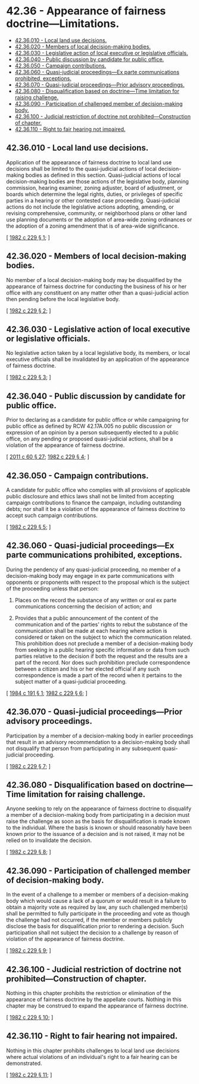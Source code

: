 # 42.36 - Appearance of fairness doctrine—Limitations.
* [42.36.010 - Local land use decisions.](#4236010---local-land-use-decisions)
* [42.36.020 - Members of local decision-making bodies.](#4236020---members-of-local-decision-making-bodies)
* [42.36.030 - Legislative action of local executive or legislative officials.](#4236030---legislative-action-of-local-executive-or-legislative-officials)
* [42.36.040 - Public discussion by candidate for public office.](#4236040---public-discussion-by-candidate-for-public-office)
* [42.36.050 - Campaign contributions.](#4236050---campaign-contributions)
* [42.36.060 - Quasi-judicial proceedings—Ex parte communications prohibited, exceptions.](#4236060---quasi-judicial-proceedingsex-parte-communications-prohibited-exceptions)
* [42.36.070 - Quasi-judicial proceedings—Prior advisory proceedings.](#4236070---quasi-judicial-proceedingsprior-advisory-proceedings)
* [42.36.080 - Disqualification based on doctrine—Time limitation for raising challenge.](#4236080---disqualification-based-on-doctrinetime-limitation-for-raising-challenge)
* [42.36.090 - Participation of challenged member of decision-making body.](#4236090---participation-of-challenged-member-of-decision-making-body)
* [42.36.100 - Judicial restriction of doctrine not prohibited—Construction of chapter.](#4236100---judicial-restriction-of-doctrine-not-prohibitedconstruction-of-chapter)
* [42.36.110 - Right to fair hearing not impaired.](#4236110---right-to-fair-hearing-not-impaired)
## 42.36.010 - Local land use decisions.
Application of the appearance of fairness doctrine to local land use decisions shall be limited to the quasi-judicial actions of local decision-making bodies as defined in this section. Quasi-judicial actions of local decision-making bodies are those actions of the legislative body, planning commission, hearing examiner, zoning adjuster, board of adjustment, or boards which determine the legal rights, duties, or privileges of specific parties in a hearing or other contested case proceeding. Quasi-judicial actions do not include the legislative actions adopting, amending, or revising comprehensive, community, or neighborhood plans or other land use planning documents or the adoption of area-wide zoning ordinances or the adoption of a zoning amendment that is of area-wide significance.

\[ [1982 c 229 § 1](http://leg.wa.gov/CodeReviser/documents/sessionlaw/1982c229.pdf?cite=1982%20c%20229%20§%201); \]

## 42.36.020 - Members of local decision-making bodies.
No member of a local decision-making body may be disqualified by the appearance of fairness doctrine for conducting the business of his or her office with any constituent on any matter other than a quasi-judicial action then pending before the local legislative body.

\[ [1982 c 229 § 2](http://leg.wa.gov/CodeReviser/documents/sessionlaw/1982c229.pdf?cite=1982%20c%20229%20§%202); \]

## 42.36.030 - Legislative action of local executive or legislative officials.
No legislative action taken by a local legislative body, its members, or local executive officials shall be invalidated by an application of the appearance of fairness doctrine.

\[ [1982 c 229 § 3](http://leg.wa.gov/CodeReviser/documents/sessionlaw/1982c229.pdf?cite=1982%20c%20229%20§%203); \]

## 42.36.040 - Public discussion by candidate for public office.
Prior to declaring as a candidate for public office or while campaigning for public office as defined by RCW 42.17A.005 no public discussion or expression of an opinion by a person subsequently elected to a public office, on any pending or proposed quasi-judicial actions, shall be a violation of the appearance of fairness doctrine.

\[ [2011 c 60 § 27](http://lawfilesext.leg.wa.gov/biennium/2011-12/Pdf/Bills/Session%20Laws/House/1048-S.SL.pdf?cite=2011%20c%2060%20§%2027); [1982 c 229 § 4](http://leg.wa.gov/CodeReviser/documents/sessionlaw/1982c229.pdf?cite=1982%20c%20229%20§%204); \]

## 42.36.050 - Campaign contributions.
A candidate for public office who complies with all provisions of applicable public disclosure and ethics laws shall not be limited from accepting campaign contributions to finance the campaign, including outstanding debts; nor shall it be a violation of the appearance of fairness doctrine to accept such campaign contributions.

\[ [1982 c 229 § 5](http://leg.wa.gov/CodeReviser/documents/sessionlaw/1982c229.pdf?cite=1982%20c%20229%20§%205); \]

## 42.36.060 - Quasi-judicial proceedings—Ex parte communications prohibited, exceptions.
During the pendency of any quasi-judicial proceeding, no member of a decision-making body may engage in ex parte communications with opponents or proponents with respect to the proposal which is the subject of the proceeding unless that person:

1. Places on the record the substance of any written or oral ex parte communications concerning the decision of action; and

2. Provides that a public announcement of the content of the communication and of the parties' rights to rebut the substance of the communication shall be made at each hearing where action is considered or taken on the subject to which the communication related. This prohibition does not preclude a member of a decision-making body from seeking in a public hearing specific information or data from such parties relative to the decision if both the request and the results are a part of the record. Nor does such prohibition preclude correspondence between a citizen and his or her elected official if any such correspondence is made a part of the record when it pertains to the subject matter of a quasi-judicial proceeding.

\[ [1984 c 191 § 1](http://leg.wa.gov/CodeReviser/documents/sessionlaw/1984c191.pdf?cite=1984%20c%20191%20§%201); [1982 c 229 § 6](http://leg.wa.gov/CodeReviser/documents/sessionlaw/1982c229.pdf?cite=1982%20c%20229%20§%206); \]

## 42.36.070 - Quasi-judicial proceedings—Prior advisory proceedings.
Participation by a member of a decision-making body in earlier proceedings that result in an advisory recommendation to a decision-making body shall not disqualify that person from participating in any subsequent quasi-judicial proceeding.

\[ [1982 c 229 § 7](http://leg.wa.gov/CodeReviser/documents/sessionlaw/1982c229.pdf?cite=1982%20c%20229%20§%207); \]

## 42.36.080 - Disqualification based on doctrine—Time limitation for raising challenge.
Anyone seeking to rely on the appearance of fairness doctrine to disqualify a member of a decision-making body from participating in a decision must raise the challenge as soon as the basis for disqualification is made known to the individual. Where the basis is known or should reasonably have been known prior to the issuance of a decision and is not raised, it may not be relied on to invalidate the decision.

\[ [1982 c 229 § 8](http://leg.wa.gov/CodeReviser/documents/sessionlaw/1982c229.pdf?cite=1982%20c%20229%20§%208); \]

## 42.36.090 - Participation of challenged member of decision-making body.
In the event of a challenge to a member or members of a decision-making body which would cause a lack of a quorum or would result in a failure to obtain a majority vote as required by law, any such challenged member(s) shall be permitted to fully participate in the proceeding and vote as though the challenge had not occurred, if the member or members publicly disclose the basis for disqualification prior to rendering a decision. Such participation shall not subject the decision to a challenge by reason of violation of the appearance of fairness doctrine.

\[ [1982 c 229 § 9](http://leg.wa.gov/CodeReviser/documents/sessionlaw/1982c229.pdf?cite=1982%20c%20229%20§%209); \]

## 42.36.100 - Judicial restriction of doctrine not prohibited—Construction of chapter.
Nothing in this chapter prohibits the restriction or elimination of the appearance of fairness doctrine by the appellate courts. Nothing in this chapter may be construed to expand the appearance of fairness doctrine.

\[ [1982 c 229 § 10](http://leg.wa.gov/CodeReviser/documents/sessionlaw/1982c229.pdf?cite=1982%20c%20229%20§%2010); \]

## 42.36.110 - Right to fair hearing not impaired.
Nothing in this chapter prohibits challenges to local land use decisions where actual violations of an individual's right to a fair hearing can be demonstrated.

\[ [1982 c 229 § 11](http://leg.wa.gov/CodeReviser/documents/sessionlaw/1982c229.pdf?cite=1982%20c%20229%20§%2011); \]

